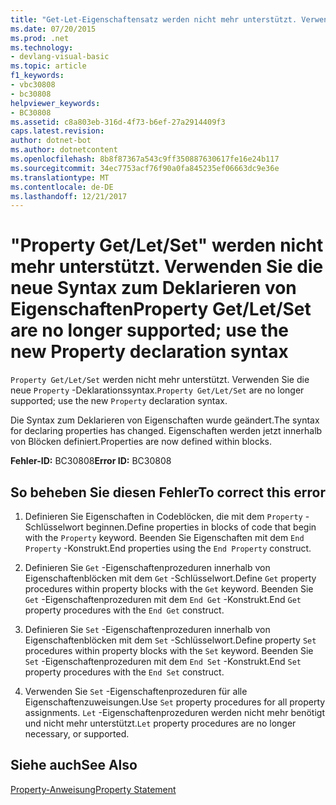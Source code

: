 ```yaml
---
title: "Get-Let-Eigenschaftensatz werden nicht mehr unterstützt. Verwenden Sie die neue Eigenschaft-Deklarationssyntax"
ms.date: 07/20/2015
ms.prod: .net
ms.technology:
- devlang-visual-basic
ms.topic: article
f1_keywords:
- vbc30808
- bc30808
helpviewer_keywords:
- BC30808
ms.assetid: c8a803eb-316d-4f73-b6ef-27a2914409f3
caps.latest.revision: 
author: dotnet-bot
ms.author: dotnetcontent
ms.openlocfilehash: 8b8f87367a543c9ff350887630617fe16e24b117
ms.sourcegitcommit: 34ec7753acf76f90a0fa845235ef06663dc9e36e
ms.translationtype: MT
ms.contentlocale: de-DE
ms.lasthandoff: 12/21/2017
---
```

# <a name="property-getletset-are-no-longer-supported-use-the-new-property-declaration-syntax"></a><span data-ttu-id="36799-102">"Property Get/Let/Set" werden nicht mehr unterstützt. Verwenden Sie die neue Syntax zum Deklarieren von Eigenschaften</span><span class="sxs-lookup"><span data-stu-id="36799-102">Property Get/Let/Set are no longer supported; use the new Property declaration syntax</span></span>
<span data-ttu-id="36799-103">`Property Get/Let/Set` werden nicht mehr unterstützt. Verwenden Sie die neue `Property` -Deklarationssyntax.</span><span class="sxs-lookup"><span data-stu-id="36799-103">`Property Get/Let/Set` are no longer supported; use the new `Property` declaration syntax.</span></span>  
  
 <span data-ttu-id="36799-104">Die Syntax zum Deklarieren von Eigenschaften wurde geändert.</span><span class="sxs-lookup"><span data-stu-id="36799-104">The syntax for declaring properties has changed.</span></span> <span data-ttu-id="36799-105">Eigenschaften werden jetzt innerhalb von Blöcken definiert.</span><span class="sxs-lookup"><span data-stu-id="36799-105">Properties are now defined within blocks.</span></span>  
  
 <span data-ttu-id="36799-106">**Fehler-ID:** BC30808</span><span class="sxs-lookup"><span data-stu-id="36799-106">**Error ID:** BC30808</span></span>  
  
## <a name="to-correct-this-error"></a><span data-ttu-id="36799-107">So beheben Sie diesen Fehler</span><span class="sxs-lookup"><span data-stu-id="36799-107">To correct this error</span></span>  
  
1.  <span data-ttu-id="36799-108">Definieren Sie Eigenschaften in Codeblöcken, die mit dem `Property` -Schlüsselwort beginnen.</span><span class="sxs-lookup"><span data-stu-id="36799-108">Define properties in blocks of code that begin with the `Property` keyword.</span></span> <span data-ttu-id="36799-109">Beenden Sie Eigenschaften mit dem `End Property` -Konstrukt.</span><span class="sxs-lookup"><span data-stu-id="36799-109">End properties using the `End Property` construct.</span></span>  
  
2.  <span data-ttu-id="36799-110">Definieren Sie `Get` -Eigenschaftenprozeduren innerhalb von Eigenschaftenblöcken mit dem `Get` -Schlüsselwort.</span><span class="sxs-lookup"><span data-stu-id="36799-110">Define `Get` property procedures within property blocks with the `Get` keyword.</span></span> <span data-ttu-id="36799-111">Beenden Sie `Get` -Eigenschaftenprozeduren mit dem `End Get` -Konstrukt.</span><span class="sxs-lookup"><span data-stu-id="36799-111">End `Get` property procedures with the `End Get` construct.</span></span>  
  
3.  <span data-ttu-id="36799-112">Definieren Sie `Set` -Eigenschaftenprozeduren innerhalb von Eigenschaftenblöcken mit dem `Set` -Schlüsselwort.</span><span class="sxs-lookup"><span data-stu-id="36799-112">Define property `Set` procedures within property blocks with the `Set` keyword.</span></span> <span data-ttu-id="36799-113">Beenden Sie `Set` -Eigenschaftenprozeduren mit dem `End Set` -Konstrukt.</span><span class="sxs-lookup"><span data-stu-id="36799-113">End `Set` property procedures with the `End Set` construct.</span></span>  
  
4.  <span data-ttu-id="36799-114">Verwenden Sie `Set` -Eigenschaftenprozeduren für alle Eigenschaftenzuweisungen.</span><span class="sxs-lookup"><span data-stu-id="36799-114">Use `Set` property procedures for all property assignments.</span></span> <span data-ttu-id="36799-115">`Let` -Eigenschaftenprozeduren werden nicht mehr benötigt und nicht mehr unterstützt.</span><span class="sxs-lookup"><span data-stu-id="36799-115">`Let` property procedures are no longer necessary, or supported.</span></span>  
  
## <a name="see-also"></a><span data-ttu-id="36799-116">Siehe auch</span><span class="sxs-lookup"><span data-stu-id="36799-116">See Also</span></span>  
 [<span data-ttu-id="36799-117">Property-Anweisung</span><span class="sxs-lookup"><span data-stu-id="36799-117">Property Statement</span></span>](../../visual-basic/language-reference/statements/property-statement.md)  
 
